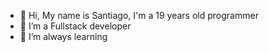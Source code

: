 - 👋 Hi, My name is Santiago, I'm a 19 years old programmer
- 👀 I’m a Fullstack developer
- 🌱 I’m always learning

<!---
Santiago135/Santiago135 is a ✨ special ✨ repository because its `README.md` (this file) appears on your GitHub profile.
You can click the Preview link to take a look at your changes.
--->
